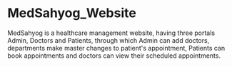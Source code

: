 # MedSahyog_Website
MedSahyog is a healthcare management website, having three portals Admin,  Doctors and Patients, through which Admin can add doctors, departments make master changes to patient's appointment, Patients can book appointments and doctors can view their scheduled appointments.
